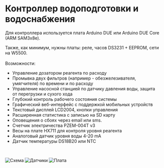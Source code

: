 # Контроллер водоподготовки и водоснабжения
Для контроллера используется плата Arduino DUE или Arduino DUE Core (ARM SAM3x8e).<br>

Также, как минимум, нужны платы: реле, часов DS3231 + EEPROM, сети на W5500.
<br>
<br>
Возможности:<br>
* Управление дозатором реагента по расходу
* Промывка двух фильтров (например - обезжелезивателя, умягчителя) по времени и по расходу<br>
* Управление насосной станцией по датчику давления воды, защита от перегрузки и сухого хода<br>
* Глубокий контроль рабочего состояния системы
* Графический веб-интерфейс с поддержкой мобильных устройств<br>
* Текстовый дисплей LCD2004, кнопки управления<br>
* Расширенная статистика с записью на SD карту<br>
* Оповещения о сбоях через email или sms.<br>
* Счетчик электричества PZEM-004T v3<br>
* Весы на плате HX711 для контроля уровня реагента<br>
* Аналоговый датчик уровня воды 4-20 mA<br>
* Датчик температуры DS18B20 или NTC<br>
<br>

![Схема](https://user-images.githubusercontent.com/6220128/74215978-07636480-4cb4-11ea-9e3d-3f5de4c28e7e.png)
![Датчики](https://user-images.githubusercontent.com/6220128/74216039-2f52c800-4cb4-11ea-9294-9f23727f4b40.png)
![Плата](https://user-images.githubusercontent.com/6220128/74216629-0df2db80-4cb6-11ea-9af6-9b545f193d46.png)
